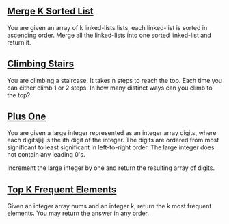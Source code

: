 ## [Merge K Sorted List](https://leetcode.com/problems/merge-k-sorted-lists/) 

  You are given an array of k linked-lists lists, each linked-list is sorted in ascending order.
  Merge all the linked-lists into one sorted linked-list and return it.
   
## [Climbing Stairs](https://leetcode.com/problems/climbing-stairs/)
  
   You are climbing a staircase. It takes n steps to reach the top.
   Each time you can either climb 1 or 2 steps. In how many distinct ways can you climb to the top?

## [Plus One](https://leetcode.com/problems/plus-one/)
  
  You are given a large integer represented as an integer array digits, where each digits[i] is the ith digit of the integer. The digits are ordered from most significant to least significant in left-to-right order. The large integer does not contain any leading 0's.

Increment the large integer by one and return the resulting array of digits.

## [Top K Frequent Elements](https://leetcode.com/problems/top-k-frequent-elements/)

Given an integer array nums and an integer k, return the k most frequent elements. You may return the answer in any order.

